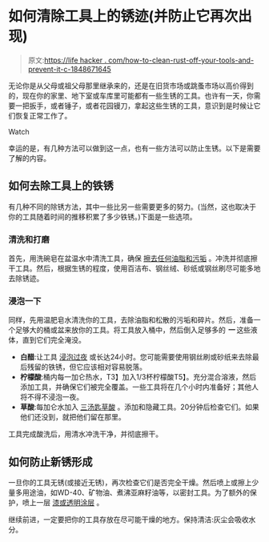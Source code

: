 # 如何清除工具上的锈迹(并防止它再次出现)

> 原文:[https://life hacker . com/how-to-clean-rust-off-your-tools-and-prevent-it-c-1848671645](https://lifehacker.com/how-to-clean-rust-off-your-tools-and-prevent-it-from-c-1848671645)

无论你是从父母或祖父母那里继承来的，还是在旧货市场或跳蚤市场以高价得到的，现在你的家里、地下室或车库里可能都有一些生锈的工具。也许有一天，你需要一把扳手，或者锤子，或者花园镘刀，拿起这些生锈的工具，意识到是时候让它们恢复正常工作了。

Watch

幸运的是，有几种方法可以做到这一点，也有一些方法可以防止生锈。以下是需要了解的内容。

## 如何去除工具上的铁锈

有几种不同的除锈方法，其中一些比另一些需要更多的努力。(当然，这也取决于你的工具随着时间的推移积累了多少铁锈。)下面是一些选项。

### 清洗和打磨

首先，用洗碗皂在盆温水中清洗工具，确保 [擦去任何油脂和污垢](https://www.bobvila.com/articles/how-to-remove-rust-from-tools/) 。冲洗并彻底擦干工具。然后，根据生锈的程度，使用百洁布、钢丝绒、砂纸或钢丝刷尽可能多地去除锈迹。

### 浸泡一下

同样，先用温肥皂水清洗你的工具，去除油脂和松散的污垢和碎片。然后，准备一个足够大的桶或盆来放你的工具。将工具放入桶中，然后倒入足够多的 ***一*** 这些液体，直到它们完全淹没。

*   **白醋**:让工具 [浸泡过夜](https://www.hgtv.com/lifestyle/clean-and-organize/how-to-clean-rust) 或长达24小时。您可能需要使用钢丝刷或砂纸来去除最后残留的铁锈，但它应该相对容易脱落。
*   **柠檬酸**:桶内每一加仑热水，T3】加入1/3杯柠檬酸T5】。充分混合溶液，然后添加工具，并确保它们被完全覆盖。一些工具将在几个小时内准备好；其他人将不得不浸泡一夜。
*   **草酸**:每加仑水加入 [三汤匙草酸](https://www.bobvila.com/articles/how-to-remove-rust-from-tools/) 。添加和隐藏工具。20分钟后检查它们。如果他们还没到，就把他们留在那里。

工具完成酸洗后，用清水冲洗干净，并彻底擦干。

## 如何防止新锈形成

一旦你的工具无锈(或接近无锈)，再次检查它们是否完全干燥。然后喷上或擦上少量多用途油，如WD-40、矿物油、煮沸亚麻籽油等，以密封工具。为了额外的保护，喷上一层 [漆或透明涂层](https://www.hawk-hill.com/removing-rust-no-scrubbing/) 。

继续前进，一定要把你的工具存放在尽可能干燥的地方。保持清洁:灰尘会吸收水分。